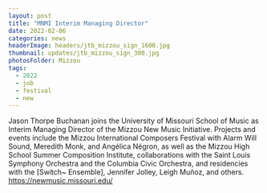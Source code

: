 ```yaml
---
layout: post
title: "MNMI Interim Managing Director"
date: 2022-02-06
categories: news
headerImage: headers/jtb_mizzou_sign_1600.jpg
thumbnail: updates/jtb_mizzou_sign_300.jpg
photosFolder: Mizzou
tags:
  - 2022
  - job
  - festival
  - new
---
```


Jason Thorpe Buchanan joins the University of Missouri School of Music as Interim Managing Director of the Mizzou New Music Initiative. Projects and events include the Mizzou International Composers Festival with Alarm Will Sound, Meredith Monk, and Angélica Négron, as well as the Mizzou High School Summer Composition Institute, collaborations with the Saint Louis Symphony Orchestra and the Columbia Civic Orchestra, and residencies with the [Switch~ Ensemble], Jennifer Jolley, Leigh Muñoz, and others. https://newmusic.missouri.edu/
